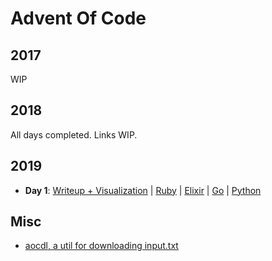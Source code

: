 # Advent Of Code

## 2017

WIP

## 2018

All days completed. Links WIP.

## 2019

- **Day 1**: [Writeup + Visualization](./2019/01/README.md)
  | [Ruby](./2019/01/ruby_day01/01.rb)
  | [Elixir](./2019/01/elixir_day01/lib/elixir_day01.ex)
  | [Go](./2019/01/go_day01/day01.go)
  | [Python](./2019/01/python_day01/day01.py)

## Misc

- [aocdl, a util for downloading input.txt](https://github.com/GreenLightning/advent-of-code-downloader)
